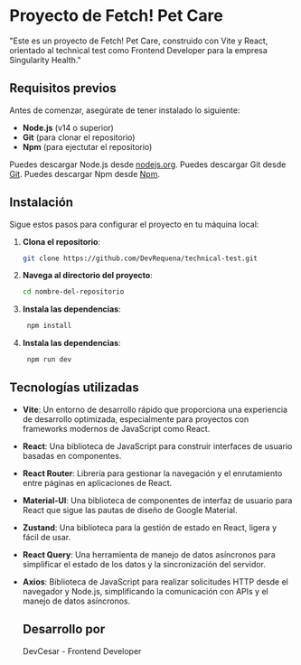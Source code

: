 # Proyecto de Fetch! Pet Care

"Este es un proyecto de Fetch! Pet Care, construido con Vite y React, orientado al technical test como Frontend Developer para la empresa Singularity Health."

## Requisitos previos

Antes de comenzar, asegúrate de tener instalado lo siguiente:

- **Node.js** (v14 o superior)
- **Git** (para clonar el repositorio)
- **Npm** (para ejectutar el repositorio)

Puedes descargar Node.js desde [nodejs.org](https://nodejs.org/).
Puedes descargar Git desde [Git](https://git-scm.com/).
Puedes descargar Npm desde [Npm](https://www.npmjs.com/).

## Instalación

Sigue estos pasos para configurar el proyecto en tu máquina local:

1. **Clona el repositorio**:

   ```bash
   git clone https://github.com/DevRequena/technical-test.git
   ```

2. **Navega al directorio del proyecto**:
   ```bash
   cd nombre-del-repositorio
   ```

3. **Instala las dependencias**:
   ```bash
    npm install
   ```

4. **Instala las dependencias**:
   ```bash
    npm run dev
   ```

  ## Tecnologías utilizadas

- **Vite**: Un entorno de desarrollo rápido que proporciona una experiencia de desarrollo optimizada, especialmente para proyectos con frameworks modernos de JavaScript como React.
- **React**: Una biblioteca de JavaScript para construir interfaces de usuario basadas en componentes.
- **React Router**: Librería para gestionar la navegación y el enrutamiento entre páginas en aplicaciones de React.
- **Material-UI**: Una biblioteca de componentes de interfaz de usuario para React que sigue las pautas de diseño de Google Material.
- **Zustand**: Una biblioteca para la gestión de estado en React, ligera y fácil de usar.
- **React Query**: Una herramienta de manejo de datos asíncronos para simplificar el estado de los datos y la sincronización del servidor.
- **Axios**: Biblioteca de JavaScript para realizar solicitudes HTTP desde el navegador y Node.js, simplificando la comunicación con APIs y el manejo de datos asíncronos.

  ## Desarrollo por
  DevCesar - Frontend Developer